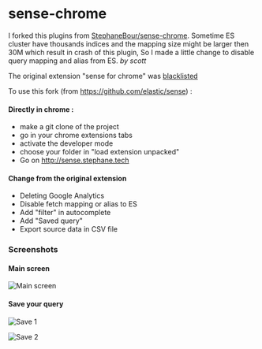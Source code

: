 # sense-chrome

I forked this plugins from [StephaneBour/sense-chrome](https://github.com/StephaneBour/sense-chrome).
Sometime ES cluster have thousands indices and the mapping size might be larger then 
30M which result in crash of this plugin, So I made a little change to disable query mapping
and alias from ES.  _by scott_
 

The original extension "sense for chrome" was [blacklisted](https://www.elastic.co/blog/sense-chrome-plugin-malware-issue)

To use this fork (from https://github.com/elastic/sense) :

#### Directly in chrome :

- make a git clone of the project
- go in your chrome extensions tabs
- activate the developer mode
- choose your folder in "load extension unpacked"
- Go on http://sense.stephane.tech

#### Change from the original extension

- Deleting Google Analytics
- Disable fetch mapping or alias to ES
- Add "filter" in autocomplete
- Add "Saved query"
- Export source data in CSV file 

### Screenshots

#### Main screen

![Main screen](https://github.com/StephaneBour/sense-chrome/raw/master/screenshots/main.jpg)

#### Save your query

![Save 1](https://github.com/StephaneBour/sense-chrome/raw/master/screenshots/saved-1.jpg)


![Save 2](https://github.com/StephaneBour/sense-chrome/raw/master/screenshots/saved-2.jpg)